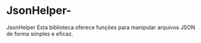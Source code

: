 # JsonHelper-
JsonHelper Esta biblioteca oferece funções para manipular arquivos JSON de forma simples e eficaz.
